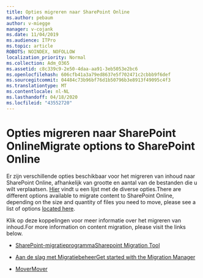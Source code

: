 ```yaml
---
title: Opties migreren naar SharePoint Online
ms.author: pebaum
author: v-miegge
manager: v-cojank
ms.date: 11/04/2019
ms.audience: ITPro
ms.topic: article
ROBOTS: NOINDEX, NOFOLLOW
localization_priority: Normal
ms.collection: Adm_O365
ms.assetid: c8c339c9-2e50-4daa-aa91-3eb5053e2bc6
ms.openlocfilehash: 606cfb41a3a79ed8637e5f702471c2cbbb9f6def
ms.sourcegitcommit: 04484c73b96bf76d1b50796b3e8913f49095c4f3
ms.translationtype: MT
ms.contentlocale: nl-NL
ms.lasthandoff: 04/18/2020
ms.locfileid: "43552720"
---
```

# <a name="migrate-options-to-sharepoint-online"></a><span data-ttu-id="0c626-102">Opties migreren naar SharePoint Online</span><span class="sxs-lookup"><span data-stu-id="0c626-102">Migrate options to SharePoint Online</span></span>

<span data-ttu-id="0c626-103">Er zijn verschillende opties beschikbaar voor het migreren van inhoud naar SharePoint Online, afhankelijk van grootte en aantal van de bestanden die u wilt verplaatsen. [Hier](https://docs.microsoft.com/sharepointmigration/migrate-to-sharepoint-online) vindt u een lijst met de diverse opties.</span><span class="sxs-lookup"><span data-stu-id="0c626-103">There are different options available to migrate content to SharePoint Online, depending on the size and quantity of files you need to move, please see a list of options [located here](https://docs.microsoft.com/sharepointmigration/migrate-to-sharepoint-online).</span></span>

<span data-ttu-id="0c626-104">Klik op deze koppelingen voor meer informatie over het migreren van inhoud.</span><span class="sxs-lookup"><span data-stu-id="0c626-104">For more information on content migration, please visit the links below.</span></span>

- [<span data-ttu-id="0c626-105">SharePoint-migratieprogramma</span><span class="sxs-lookup"><span data-stu-id="0c626-105">Sharepoint Migration Tool</span></span>](https://docs.microsoft.com/sharepointmigration/introducing-the-sharepoint-migration-tool)

- [<span data-ttu-id="0c626-106">Aan de slag met Migratiebeheer</span><span class="sxs-lookup"><span data-stu-id="0c626-106">Get started with the Migration Manager</span></span>](https://docs.microsoft.com/sharepointmigration/mm-get-started)

- [<span data-ttu-id="0c626-107">Mover</span><span class="sxs-lookup"><span data-stu-id="0c626-107">Mover</span></span>](https://mover.io/)
